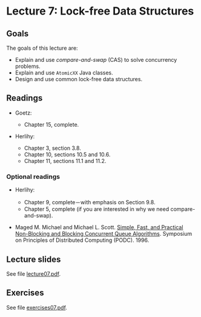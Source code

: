 # Lecture 7: Lock-free Data Structures

## Goals

The goals of this lecture are:

* Explain and use *compare-and-swap* (CAS) to solve concurrency problems.
* Explain and use `AtomicXX` Java classes.
* Design and use common lock-free data structures.

## Readings

* Goetz:
  * Chapter 15, complete.

* Herlihy:
  * Chapter 3, section 3.8.
  * Chapter 10, sections 10.5 and 10.6.
  * Chapter 11, sections 11.1 and 11.2.

### Optional readings

* Herlihy:
  * Chapter 9, complete－with emphasis on Section 9.8.
  * Chapter 5, complete (if you are interested in why we need compare-and-swap).
  
  
* Maged M. Michael and Michael L. Scott. [Simple, Fast, and Practical Non-Blocking and Blocking Concurrent Queue Algorithms](https://www.cs.rochester.edu/~scott/papers/1996_PODC_queues.pdf). Symposium on Principles of Distributed Computing (PODC). 1996.
  
## Lecture slides

See file [lecture07.pdf](lecture07.pdf).


## Exercises

See file [exercises07.pdf](exercises07.pdf).
